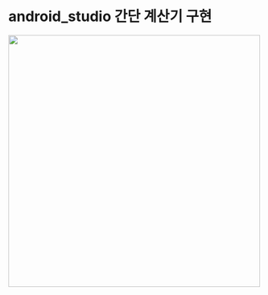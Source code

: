 # android_studio 간단 계산기 구현


<img src="https://github.com/yestw/simple_calculator_android/assets/103083087/668efce5-c838-482b-9ce7-e4ad20fb810c"
        width="500px" height="500px">
